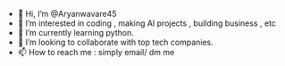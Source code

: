 - 👋 Hi, I’m @Aryanwavare45
- 👀 I’m interested in coding , making AI projects , building business , etc
- 🌱 I’m currently learning python.
- 💞️ I’m looking to collaborate with top tech companies.
- 📫 How to reach me : simply email/ dm me
  
   
<!---
Aryanwavare45/Aryanwavare45 is a ✨ special ✨ repository because its `README.md` (this file) appears on your GitHub profile.
You can click the Preview link to take a look at your changes.
--->
